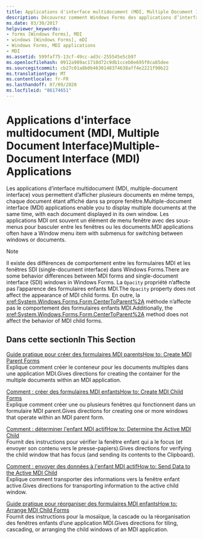 ```yaml
---
title: Applications d'interface multidocument (MDI, Multiple Document Interface)
description: Découvrez comment Windows Forms des applications d’interface multidocument (MDI) vous permettent d’afficher plusieurs documents en même temps, chaque document étant affiché dans sa propre fenêtre.
ms.date: 03/30/2017
helpviewer_keywords:
- forms [Windows Forms], MDI
- windows [Windows Forms], mDI
- Windows Forms, MDI applications
- MDI
ms.assetid: 599faf75-13cf-49cc-ad3c-255545e5cb97
ms.openlocfilehash: 0912a989ac1710d72c9db1cceb0e695f0ca85dee
ms.sourcegitcommit: cb27c01a8b0b4630148374638aff4e2221f90b22
ms.translationtype: MT
ms.contentlocale: fr-FR
ms.lasthandoff: 07/09/2020
ms.locfileid: "86174651"
---
```

# <a name="multiple-document-interface-mdi-applications"></a><span data-ttu-id="0585d-103">Applications d'interface multidocument (MDI, Multiple Document Interface)</span><span class="sxs-lookup"><span data-stu-id="0585d-103">Multiple-Document Interface (MDI) Applications</span></span>
<span data-ttu-id="0585d-104">Les applications d’interface multidocument (MDI, multiple-document interface) vous permettent d’afficher plusieurs documents en même temps, chaque document étant affiché dans sa propre fenêtre.</span><span class="sxs-lookup"><span data-stu-id="0585d-104">Multiple-document interface (MDI) applications enable you to display multiple documents at the same time, with each document displayed in its own window.</span></span> <span data-ttu-id="0585d-105">Les applications MDI ont souvent un élément de menu fenêtre avec des sous-menus pour basculer entre les fenêtres ou les documents.</span><span class="sxs-lookup"><span data-stu-id="0585d-105">MDI applications often have a Window menu item with submenus for switching between windows or documents.</span></span>  
  
> [!NOTE]
> <span data-ttu-id="0585d-106">Il existe des différences de comportement entre les formulaires MDI et les fenêtres SDI (single-document interface) dans Windows Forms.</span><span class="sxs-lookup"><span data-stu-id="0585d-106">There are some behavior differences between MDI forms and single-document interface (SDI) windows in Windows Forms.</span></span> <span data-ttu-id="0585d-107">La `Opacity` propriété n’affecte pas l’apparence des formulaires enfants MDI.</span><span class="sxs-lookup"><span data-stu-id="0585d-107">The `Opacity` property does not affect the appearance of MDI child forms.</span></span> <span data-ttu-id="0585d-108">En outre, la <xref:System.Windows.Forms.Form.CenterToParent%2A> méthode n’affecte pas le comportement des formulaires enfants MDI.</span><span class="sxs-lookup"><span data-stu-id="0585d-108">Additionally, the <xref:System.Windows.Forms.Form.CenterToParent%2A> method does not affect the behavior of MDI child forms.</span></span>  
  
## <a name="in-this-section"></a><span data-ttu-id="0585d-109">Dans cette section</span><span class="sxs-lookup"><span data-stu-id="0585d-109">In This Section</span></span>  
 [<span data-ttu-id="0585d-110">Guide pratique pour créer des formulaires MDI parents</span><span class="sxs-lookup"><span data-stu-id="0585d-110">How to: Create MDI Parent Forms</span></span>](how-to-create-mdi-parent-forms.md)  
 <span data-ttu-id="0585d-111">Explique comment créer le conteneur pour les documents multiples dans une application MDI.</span><span class="sxs-lookup"><span data-stu-id="0585d-111">Gives directions for creating the container for the multiple documents within an MDI application.</span></span>  
  
 [<span data-ttu-id="0585d-112">Comment : créer des formulaires MDI enfants</span><span class="sxs-lookup"><span data-stu-id="0585d-112">How to: Create MDI Child Forms</span></span>](how-to-create-mdi-child-forms.md)  
 <span data-ttu-id="0585d-113">Explique comment créer une ou plusieurs fenêtres qui fonctionnent dans un formulaire MDI parent.</span><span class="sxs-lookup"><span data-stu-id="0585d-113">Gives directions for creating one or more windows that operate within an MDI parent form.</span></span>  
  
 [<span data-ttu-id="0585d-114">Comment : déterminer l'enfant MDI actif</span><span class="sxs-lookup"><span data-stu-id="0585d-114">How to: Determine the Active MDI Child</span></span>](how-to-determine-the-active-mdi-child.md)  
 <span data-ttu-id="0585d-115">Fournit des instructions pour vérifier la fenêtre enfant qui a le focus (et envoyer son contenu vers le presse-papiers).</span><span class="sxs-lookup"><span data-stu-id="0585d-115">Gives directions for verifying the child window that has focus (and sending its contents to the Clipboard).</span></span>  
  
 [<span data-ttu-id="0585d-116">Comment : envoyer des données à l'enfant MDI actif</span><span class="sxs-lookup"><span data-stu-id="0585d-116">How to: Send Data to the Active MDI Child</span></span>](how-to-send-data-to-the-active-mdi-child.md)  
 <span data-ttu-id="0585d-117">Explique comment transporter des informations vers la fenêtre enfant active.</span><span class="sxs-lookup"><span data-stu-id="0585d-117">Gives directions for transporting information to the active child window.</span></span>  
  
 [<span data-ttu-id="0585d-118">Guide pratique pour réorganiser des formulaires MDI enfants</span><span class="sxs-lookup"><span data-stu-id="0585d-118">How to: Arrange MDI Child Forms</span></span>](how-to-arrange-mdi-child-forms.md)  
 <span data-ttu-id="0585d-119">Fournit des instructions pour la mosaïque, la cascade ou la réorganisation des fenêtres enfants d’une application MDI.</span><span class="sxs-lookup"><span data-stu-id="0585d-119">Gives directions for tiling, cascading, or arranging the child windows of an MDI application.</span></span>
